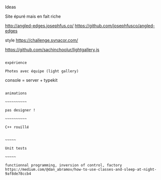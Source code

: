 Ideas

Site épuré mais en fait riche

http://angled-edges.josephfus.co/
https://github.com/josephfusco/angled-edges

style https://challenge.synacor.com/

https://github.com/sachinchoolur/lightgallery.js

~~~~~~~~~~~~~~~~~~

expérience

Photes avec équipe (light gallery)

~~~~~~~~~~~~~~~~~~

console = server + typekit

~~~~~~~~~~~~~~~~~

animations

~~~~~~~~~~

pas designer !

~~~~~~~~~~

C++ rouillé


~~~~~

Unit tests

~~~~~

functionnal programming, inversion of control, factory
https://medium.com/@dan_abramov/how-to-use-classes-and-sleep-at-night-9af8de78ccb4


